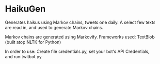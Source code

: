 # HaikuGen
<html>
Generates haikus using Markov chains, tweets one daily. 
A select few texts are read in, and used to generate Markov chains.

Markov chains are generated using <a href="https://github.com/jsvine/markovify">Markovify</a>. 
Frameworks used: TextBlob (built atop NLTK for Python) 

In order to use:
Create file credentials.py, set your bot's API Credentials, and run twitbot.py
</html>
